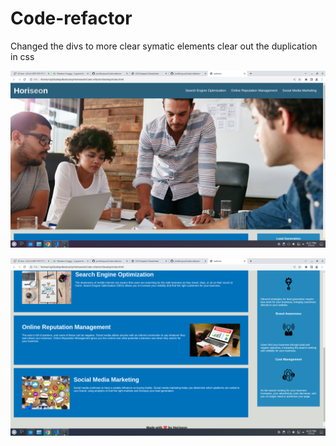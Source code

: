 # Code-refactor
Changed the divs to more clear symatic elements
clear out the duplication in css

![alt text](./assets/images/homeworkscrnshot1.png)

![alt text](./assets/images/homeworkscrnshot2.png)